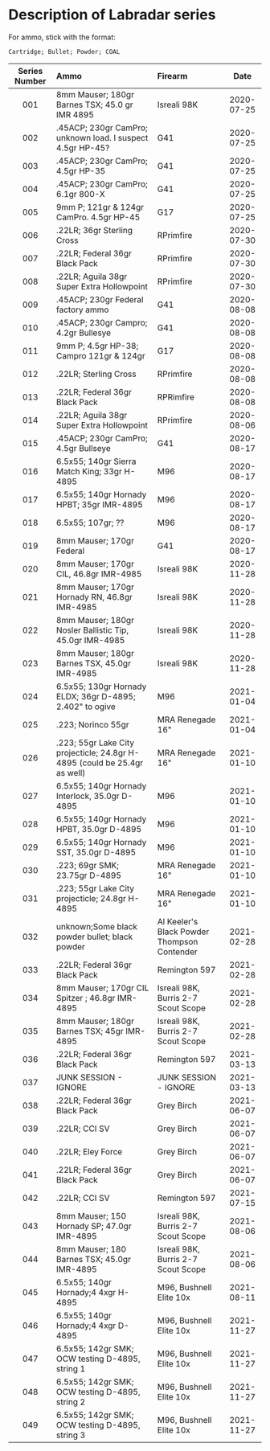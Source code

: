 # Description of Labradar series

For ammo, stick with the format:

`Cartridge; Bullet; Powder; COAL`

| Series Number | Ammo | Firearm | Date | 
| :---:         | :--- | :-----  | :---: |
| 001 | 8mm Mauser; 180gr Barnes TSX; 45.0 gr IMR 4895 | Isreali 98K | 2020-07-25 |
| 002 | .45ACP; 230gr CamPro; unknown load. I suspect 4.5gr HP-45? | G41 |2020-07-25 |
| 003 | .45ACP; 230gr CamPro; 4.5gr HP-35 | G41 | 2020-07-25 |
| 004 | .45ACP; 230gr CamPro; 6.1gr 800-X | G41 |2020-07-25 |
| 005 | 9mm P; 121gr & 124gr CamPro. 4.5gr HP-45 | G17 |2020-07-25 |
| 006 | .22LR; 36gr Sterling Cross | RPrimfire | 2020-07-30 |
| 007 | .22LR; Federal 36gr Black Pack | RPrimfire | 2020-07-30 |
| 008 | .22LR; Aguila 38gr Super Extra Hollowpoint | RPrimfire | 2020-07-30 |
| 009 | .45ACP; 230gr Federal factory ammo | G41| 2020-08-08 |
| 010 | .45ACP; 230gr Campro; 4.2gr Bullesye | G41 | 2020-08-08 |
| 011 | 9mm P; 4.5gr HP-38; Campro 121gr & 124gr | G17 | 2020-08-08 |
| 012 | .22LR; Sterling Cross | RPrimfire  | 2020-08-08 | 
| 013 | .22LR; Federal 36gr Black Pack | RPRimfire  | 2020-08-08 |
| 014 | .22LR; Aguila 38gr Super Extra Hollowpoint  | RPrimfire | 2020-08-06 | 
| 015 | .45ACP; 230gr CamPro; 4.5gr Bullseye | G41 |2020-08-17 |
| 016 | 6.5x55; 140gr Sierra Match King; 33gr H-4895 | M96 |2020-08-17 |
| 017 | 6.5x55; 140gr Hornady HPBT; 35gr IMR-4895 | M96 |2020-08-17 |
| 018 | 6.5x55; 107gr; ??  | M96 |2020-08-17 |
| 019 | 8mm Mauser; 170gr Federal | G41 |2020-08-17 |
| 020 | 8mm Mauser; 170gr CIL, 46.8gr IMR-4985 | Isreali 98K |2020-11-28 |
| 021 | 8mm Mauser; 170gr Hornady RN, 46.8gr IMR-4985 | Isreali 98K |2020-11-28 |
| 022 | 8mm Mauser; 180gr Nosler Ballistic Tip, 45.0gr IMR-4985 | Isreali 98K |2020-11-28 |
| 023 | 8mm Mauser; 180gr Barnes TSX, 45.0gr IMR-4985 | Isreali 98K |2020-11-28 |
| 024 | 6.5x55; 130gr Hornady ELDX; 36gr D-4895; 2.402" to ogive | M96 | 2021-01-04 |
| 025 | .223; Norinco 55gr | MRA Renegade 16" | 2021-01-04 |
| 026 | .223; 55gr Lake City projecticle; 24.8gr H-4895 (could be 25.4gr as well)  | MRA Renegade 16" | 2021-01-10 |
| 027 | 6.5x55; 140gr Hornady Interlock, 35.0gr D-4895  | M96 | 2021-01-10 |
| 028 | 6.5x55; 140gr Hornady HPBT, 35.0gr D-4895  | M96 | 2021-01-10 |
| 029 | 6.5x55; 140gr Hornady SST, 35.0gr D-4895  | M96 | 2021-01-10 |
| 030 | .223; 69gr SMK; 23.75gr D-4895 | MRA Renegade 16" | 2021-01-10 |
| 031 | .223; 55gr Lake City projecticle; 24.8gr H-4895 | MRA Renegade 16" | 2021-01-10 |
| 032 | unknown;Some black powder bullet; black powder | Al Keeler's Black Powder Thompson Contender | 2021-02-28 |
| 033 | .22LR; Federal 36gr Black Pack | Remington 597 | 2021-02-28 |
| 034 | 8mm Mauser; 170gr CIL Spitzer ; 46.8gr IMR-4895 | Isreali 98K, Burris 2-7 Scout Scope | 2021-02-28 |
| 035 | 8mm Mauser; 180gr Barnes TSX; 45gr IMR-4895 | Isreali 98K, Burris 2-7 Scout Scope | 2021-02-28 |
| 036 | .22LR; Federal 36gr Black Pack | Remington 597 | 2021-03-13 |
| 037 | JUNK SESSION - IGNORE | JUNK SESSION - IGNORE | 2021-03-13 |
| 038 | .22LR; Federal 36gr Black Pack | Grey Birch | 2021-06-07 |
| 039 | .22LR; CCI SV | Grey Birch | 2021-06-07 |
| 040 | .22LR; Eley Force | Grey Birch | 2021-06-07 |
| 041 | .22LR; Federal 36gr Black Pack | Grey Birch | 2021-06-07 |
| 042 | .22LR; CCI SV | Remington 597 | 2021-07-15 |
| 043 | 8mm Mauser; 150 Hornady SP; 47.0gr IMR-4895 | Isreali 98K, Burris 2-7 Scout Scope | 2021-08-06 |
| 044 | 8mm Mauser; 180 Barnes TSX; 45.0gr IMR-4895 | Isreali 98K, Burris 2-7 Scout Scope | 2021-08-06 |
| 045 | 6.5x55; 140gr Hornady;4 4xgr H-4895 | M96, Bushnell Elite 10x | 2021-08-11
| 046 | 6.5x55; 140gr Hornady;4 4xgr D-4895 | M96, Bushnell Elite 10x | 2021-11-27 |
| 047 | 6.5x55; 142gr SMK; OCW testing D-4895, string 1 | M96, Bushnell Elite 10x | 2021-11-27 |
| 048 | 6.5x55; 142gr SMK; OCW testing D-4895, string 2 | M96, Bushnell Elite 10x | 2021-11-27 |
| 049 | 6.5x55; 142gr SMK; OCW testing D-4895, string 3 | M96, Bushnell Elite 10x | 2021-11-27 |
